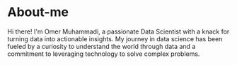 # About-me
Hi there! I'm Omer Muhammadi, a passionate Data Scientist with a knack for turning data into actionable insights. My journey in data science has been fueled by a curiosity to understand the world through data and a commitment to leveraging technology to solve complex problems.
